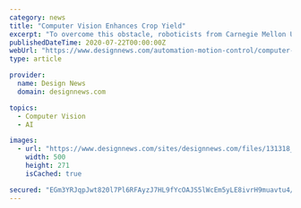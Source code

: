 ```yaml
---
category: news
title: "Computer Vision Enhances Crop Yield"
excerpt: "To overcome this obstacle, roboticists from Carnegie Mellon University's Robotics Institute have designed a system that uses computer vision to count grapes for an exact crop yield. The robotics team, led by Stephen Nuske, developed the automated system ..."
publishedDateTime: 2020-07-22T00:00:00Z
webUrl: "https://www.designnews.com/automation-motion-control/computer-vision-enhances-crop-yield"
type: article

provider:
  name: Design News
  domain: designnews.com

topics:
  - Computer Vision
  - AI

images:
  - url: "https://www.designnews.com/sites/designnews.com/files/131318_866658.jpg"
    width: 500
    height: 271
    isCached: true

secured: "EGm3YRJqpJwt820l7Pl6RFAyzJ7HL9fYcOAJS5lWcEm5yLE8ivrH9muavtu4/8hNQixVWG4LDWfYKS0tQFWEWUt+5a8TgOotAAaF43E3Ojta7SlUY8WwCdsAr6INMgsKIseEJM4VjA5y6kfFlFYiHoacC+7Zl61vS7ypfMfp2W+ztEUAEOst8k5lfnlon1GvR9TblrDnN3i8FTEjBAByZmwdT5j3XikqNGCCN19IDctmDfHiIFROxxVZaDI23ySEX3aHdmzZpbzBS2ZtnjwToL6y91m8wzW3NR5vRGPqCGfZIOqx8IL002dTjYGx2YCjyT7FzZyEPVb/tPd77grsfw==;uFBrtMbhCZdu7YEZWE4ydw=="
---
```


